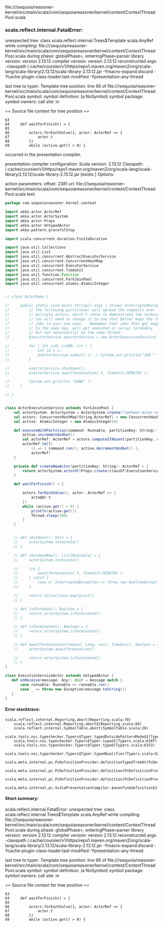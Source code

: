 file://<WORKSPACE>/sequoia/reasoner-kernel/src/main/scala/com/sequoiareasoner/kernel/context/ContextThreadPool.scala
### scala.reflect.internal.FatalError: 
  unexpected tree: class scala.reflect.internal.Trees$Template
scala.AnyRef
     while compiling: file://<WORKSPACE>/sequoia/reasoner-kernel/src/main/scala/com/sequoiareasoner/kernel/context/ContextThreadPool.scala
        during phase: globalPhase=<no phase>, enteringPhase=parser
     library version: version 2.13.12
    compiler version: version 2.13.12
  reconstructed args: -classpath <HOME>/.cache/coursier/v1/https/repo1.maven.org/maven2/org/scala-lang/scala-library/2.13.12/scala-library-2.13.12.jar -Ymacro-expand:discard -Ycache-plugin-class-loader:last-modified -Ypresentation-any-thread

  last tree to typer: Template
       tree position: line 66 of file://<WORKSPACE>/sequoia/reasoner-kernel/src/main/scala/com/sequoiareasoner/kernel/context/ContextThreadPool.scala
              symbol: <none>
   symbol definition: <none> (a NoSymbol)
      symbol package: <none>
       symbol owners: 
           call site: <none> in <none>

== Source file context for tree position ==

    63 
    64     def waitForFinish() = {
    65 
    66         actors.forEachValue(1, actor: ActorRef => {
    67             actor.t
    68         })
    69         while (active.get() > 0) {

occurred in the presentation compiler.

presentation compiler configuration:
Scala version: 2.13.12
Classpath:
<HOME>/.cache/coursier/v1/https/repo1.maven.org/maven2/org/scala-lang/scala-library/2.13.12/scala-library-2.13.12.jar [exists ]
Options:



action parameters:
offset: 2381
uri: file://<WORKSPACE>/sequoia/reasoner-kernel/src/main/scala/com/sequoiareasoner/kernel/context/ContextThreadPool.scala
text:
```scala
package com.sequoiareasoner.kernel.context

import akka.actor.ActorRef
import akka.actor.ActorSystem
import akka.actor.Props
import akka.actor.UntypedActor
import akka.pattern.gracefulStop

import scala.concurrent.duration.FiniteDuration

import java.util.Collections
import java.util.List
import java.util.concurrent.AbstractExecutorService
import java.util.concurrent.ConcurrentHashMap
import java.util.concurrent.ExecutorService
import java.util.concurrent.TimeUnit
import java.util.function.Function
import java.util.concurrent.ForkJoinPool
import java.util.concurrent.atomic.AtomicInteger


// class ActorDemo {

//     public static void main( String[] args ) throws InterruptedException {
//         // The following partitioner will spread the requests over
//         // multiple actors, which I chose to demonstrate the technique.
//         // You will need to change it to one that better maps the the
//         // jobs to your use case.   Remember that jobs that get mapped
//         // to the same key, will get executed in serial (probably
//         // but not necessarily) by the same thread.
//         ExecutorService exectorService = new ActorExecutionService( job -> job.hashCode()+"" );

//         for ( int i=0; i<100; i++ ) {
//             int id = i;
//             exectorService.submit( () -> System.out.println("JOB " + id) );
//         }

//         exectorService.shutdown();
//         exectorService.awaitTermination( 1, TimeUnit.MINUTES );

//         System.out.println( "DONE" );
//     }

// }


class ActorExecutionService extends ForkJoinPool {
    val actorSystem: ActorSystem = ActorSystem.create("context-actor-system")
    val actors: ConcurrentHashMap[String,ActorRef] = new ConcurrentHashMap()
    val active: AtomicInteger = new AtomicInteger(0)

    def executeWithPartition(command: Runnable, partitionKey: String): Unit = {
        active.incrementAndGet()
        val actorRef: ActorRef = actors.computeIfAbsent(partitionKey, createNewActor(_))
        actorRef.tell(
            () => { command.run(); active.decrementAndGet() }, 
            actorRef)
    }

    private def createNewActor(partitionKey: String): ActorRef = {
        return actorSystem.actorOf(Props.create(classOf[ExecutionServiceActor]), partitionKey)
    }

    def waitForFinish() = {

        actors.forEachValue(1, actor: ActorRef => {
            acto@@r.t
        })
        while (active.get() > 0) {
            println(active.get())
            Thread.sleep(100)
        }
    }


    // def shutdown(): Unit = {
    //     actorSystem.terminate()
    // }

    // def shutdownNow(): List[Runnable] = {
    //     actorSystem.terminate()

    //     try {
    //         awaitTermination( 1, TimeUnit.MINUTES )
    //     } catch {
    //         case e: InterruptedException => throw new RuntimeException(e)
    //     }

    //     return Collections.emptyList()
    // }

    // def isShutdown(): Boolean = {
    //     return actorSystem.isTerminated()
    // }

    // def isTerminated(): Boolean = {
    //     return actorSystem.isTerminated()
    // }

    // def awaitTermination(timeout: Long, unit: TimeUnit): Boolean = {
    //     actorSystem.awaitTermination()

    //     return actorSystem.isTerminated()
    // }
}

class ExecutionServiceActor extends UntypedActor {
   def onReceive(message: Any): Unit = message match {
       case runnable: Runnable => runnable.run()
       case _ => throw new Exception(message.toString())
   }
}
```



#### Error stacktrace:

```
scala.reflect.internal.Reporting.abort(Reporting.scala:70)
	scala.reflect.internal.Reporting.abort$(Reporting.scala:66)
	scala.reflect.internal.SymbolTable.abort(SymbolTable.scala:28)
	scala.tools.nsc.typechecker.Typers$Typer.typedOutsidePatternMode$1(Typers.scala:6090)
	scala.tools.nsc.typechecker.Typers$Typer.typed1(Typers.scala:6107)
	scala.tools.nsc.typechecker.Typers$Typer.typed(Typers.scala:6153)
	scala.tools.nsc.typechecker.Typers$Typer.typedQualifier(Typers.scala:6251)
	scala.meta.internal.pc.PcDefinitionProvider.definitionTypedTreeAt(PcDefinitionProvider.scala:160)
	scala.meta.internal.pc.PcDefinitionProvider.definition(PcDefinitionProvider.scala:68)
	scala.meta.internal.pc.PcDefinitionProvider.definition(PcDefinitionProvider.scala:16)
	scala.meta.internal.pc.ScalaPresentationCompiler.$anonfun$definition$1(ScalaPresentationCompiler.scala:386)
```
#### Short summary: 

scala.reflect.internal.FatalError: 
  unexpected tree: class scala.reflect.internal.Trees$Template
scala.AnyRef
     while compiling: file://<WORKSPACE>/sequoia/reasoner-kernel/src/main/scala/com/sequoiareasoner/kernel/context/ContextThreadPool.scala
        during phase: globalPhase=<no phase>, enteringPhase=parser
     library version: version 2.13.12
    compiler version: version 2.13.12
  reconstructed args: -classpath <HOME>/.cache/coursier/v1/https/repo1.maven.org/maven2/org/scala-lang/scala-library/2.13.12/scala-library-2.13.12.jar -Ymacro-expand:discard -Ycache-plugin-class-loader:last-modified -Ypresentation-any-thread

  last tree to typer: Template
       tree position: line 66 of file://<WORKSPACE>/sequoia/reasoner-kernel/src/main/scala/com/sequoiareasoner/kernel/context/ContextThreadPool.scala
              symbol: <none>
   symbol definition: <none> (a NoSymbol)
      symbol package: <none>
       symbol owners: 
           call site: <none> in <none>

== Source file context for tree position ==

    63 
    64     def waitForFinish() = {
    65 
    66         actors.forEachValue(1, actor: ActorRef => {
    67             actor.t
    68         })
    69         while (active.get() > 0) {